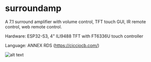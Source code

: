 # surroundamp
A 7.1 surround amplifier with volume control, TFT touch GUI, IR remote control, web remote control.

Hardware: ESP32-S3, 4" ILI9488 TFT with FT6336U touch controller

Language: ANNEX RDS (https://cicciocb.com/)

![alt text](https://github.com/Kalrkloss/surroundamp/blob/main/hardware/pictures/PXL_20250513_070947914.jpg?raw=true)
